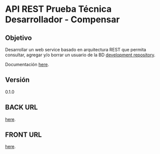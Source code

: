 # API REST Prueba Técnica Desarrollador - Compensar

## Objetivo

Desarrollar un web service basado en arquitectura REST que permita consultar, agregar
y/o borrar un usuario de la BD
[development repository](https://github.com/Oscarato/form_compensar_api).

Documentación
[here](http://34.229.90.157/compensar_api/apidoc/). 

## Versión

0.1.0

## BACK URL

[here](http://34.229.90.157/compensar_api/public/). 

## FRONT URL

[here](http://localhost/compensar_api/public/).